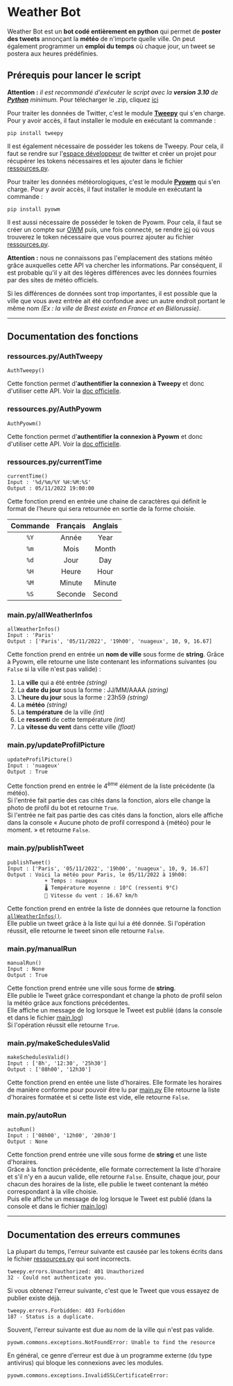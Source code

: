 # Weather Bot

Weather Bot est un **bot codé entièrement en python** qui permet de **poster des tweets** annonçant la **météo** de n'importe quelle ville. On peut également programmer un **emploi du temps** où chaque jour, un tweet se postera aux heures prédéfinies.


## Prérequis pour lancer le script

**Attention :** *il est recommandé d'exécuter le script avec la **version 3.10** de [**Python**](https://www.python.org/downloads/) minimum.*
Pour télécharger le .zip, cliquez [ici](https://github.com/Timoleroux/Weather-Bot/archive/refs/heads/main.zip)

Pour traiter les données de Twitter, c'est le module [**Tweepy**](https://www.tweepy.org/) qui s'en charge. Pour y avoir accès, il faut installer le module en exécutant la commande :
    
    pip install tweepy

Il est également nécessaire de posséder les tokens de Tweepy. Pour cela, il faut se rendre sur l'[espace développeur](https://developer.twitter.com/en/portal/petition/essential/basic-info) de twitter et créer un projet pour récupérer les tokens nécessaires et les ajouter dans le fichier [ressources.py](https://github.com/Timoleroux/Weather-Bot/blob/main/ressources.py).

Pour traiter les données météorologiques, c'est le module [**Pyowm**](https://pypi.org/project/pyowm/) qui s'en charge. Pour y avoir accès, il faut installer le module en exécutant la commande :

    pip install pyowm

Il est aussi nécessaire de posséder le token de Pyowm. Pour cela, il faut se créer un compte sur [OWM](https://home.openweathermap.org/users/sign_up) puis, une fois connecté, se rendre [ici](https://home.openweathermap.org/api_keys) où vous trouverez le token nécessaire que vous pourrez ajouter au fichier [ressources.py](https://github.com/Timoleroux/Weather-Bot/blob/main/ressources.py).

**Attention :** nous ne connaissons pas l'emplacement des stations météo grâce auxquelles cette API va chercher les informations. Par conséquent, il est probable qu'il y ait des légères différences avec les données fournies par des sites de météo officiels.

Si les différences de données sont trop importantes, il est possible que la ville que vous avez entrée ait été confondue avec un autre endroit portant le même nom *(Ex : la ville de Brest existe en France et en Biélorussie)*.

---
## Documentation des fonctions

### ressources.py/AuthTweepy

    AuthTweepy()

Cette fonction permet d'**authentifier la connexion à Tweepy** et donc d'utiliser cette API. Voir la [doc officielle](https://docs.tweepy.org/en/stable/).

### ressources.py/AuthPyowm

    AuthPyowm()

Cette fonction permet d'**authentifier la connexion à Pyowm** et donc d'utiliser cette API. Voir la [doc officielle](https://pyowm.readthedocs.io/en/latest/).

### ressources.py/currentTime

    currentTime()
    Input : '%d/%m/%Y %H:%M:%S'
    Output : 05/11/2022 19:00:00

Cette fonction prend en entrée une chaine de caractères qui définit le format de l'heure qui sera retournée en sortie de la forme choisie.

| Commande |  Français  |  Anglais  |
|:--------:|:----------:|:---------:|
|   `%Y`   |   Année    |   Year    |
|   `%m`   |    Mois    |   Month   |
|   `%d`   |    Jour    |    Day    |
|   `%H`   |   Heure    |   Hour    |
|   `%M`   |   Minute   |  Minute   |
|   `%S`   |  Seconde   |  Second   |

### main.py/allWeatherInfos

    allWeatherInfos()
    Input : 'Paris'
    Output : ['Paris', '05/11/2022', '19h00', 'nuageux', 10, 9, 16.67]

Cette fonction prend en entrée un **nom de ville** sous forme de **string**.
Grâce à Pyowm, elle retourne une liste contenant les informations suivantes (ou `False` si la ville n'est pas valide) :
1. La **ville** qui a été entrée *(string)*
2. La **date du jour** sous la forme : JJ/MM/AAAA *(string)*
3. L'**heure du jour** sous la forme : 23h59 *(string)*
4. La **météo** *(string)*
5. La **température** de la ville *(int)*
6. Le **ressenti** de cette température *(int)*
7. La **vitesse du vent** dans cette ville *(float)*

### main.py/updateProfilPicture

    updateProfilPicture()
    Input : 'nuageux'
    Output : True

Cette fonction prend en entrée le 4<sup>ème</sup> élément de la liste précédente (la météo). </br>
Si l'entrée fait partie des cas cités dans la fonction, alors elle change la photo de profil du bot et retourne `True`. </br>
Si l'entrée ne fait pas partie des cas cités dans la fonction, alors elle affiche dans la console « Aucune photo de profil correspond à {météo} pour le moment. » et retourne `False`.

### main.py/publishTweet

    publishTweet()
    Input : ['Paris', '05/11/2022', '19h00', 'nuageux', 10, 9, 16.67]
    Output : Voici la météo pour Paris, le 05/11/2022 à 19h00:
                ☀️ Temps : nuageux
                🌡️ Température moyenne : 10°C (ressenti 9°C)
                💨 Vitesse du vent : 16.67 km/h

Cette fonction prend en entrée la liste de données que retourne la fonction [`allWeatherInfos()`](#mainpyallweatherinfos). </br>
Elle publie un tweet grâce à la liste qui lui a été donnée. Si l'opération réussit, elle retourne le tweet sinon elle retourne `False`.

### main.py/manualRun

    manualRun()
    Input : None
    Output : True

Cette fonction prend entrée une ville sous forme de **string**. </br>
Elle publie le Tweet grâce correspondant et change la photo de profil selon la météo grâce aux fonctions précédentes. </br>
Elle affiche un message de log lorsque le Tweet est publié (dans la console et dans le fichier [main.log](https://github.com/Timoleroux/Weather-Bot/blob/main/main.log))</br>
Si l'opération réussit elle retourne `True`.

### main.py/makeSchedulesValid

    makeSchedulesValid()
    Input : ['8h', '12:30', '25h30']
    Output : ['08h00', '12h30']

Cette fonction prend en entée une liste d'horaires.
Elle formate les horaires de manière conforme pour pouvoir être lu par [main.py](#mainpyautorun)
Elle retourne la liste d'horaires formatée et si cette liste est vide, elle retourne `False`.

### main.py/autoRun

    autoRun()
    Input : ['08h00', '12h00', '20h30']
    Output : None

Cette fonction prend entrée une ville sous forme de **string** et une liste d'horaires. </br>
Grâce à la fonction précédente, elle formate correctement la liste d'horaire et s'il n'y en a aucun valide, elle retourne `False`.
Ensuite, chaque jour, pour chacun des horaires de la liste, elle publie le tweet contenant la météo correspondant à la ville choisie.</br>
Puis elle affiche un message de log lorsque le Tweet est publié (dans la console et dans le fichier [main.log](https://github.com/Timoleroux/Weather-Bot/blob/main/main.log))</br>

---
## Documentation des erreurs communes

La plupart du temps, l'erreur suivante est causée par les tokens écrits dans le fichier [ressources.py](https://github.com/Timoleroux/Weather-Bot/blob/main/ressources.py) qui sont incorrects.

    tweepy.errors.Unauthorized: 401 Unauthorized
    32 - Could not authenticate you.

Si vous obtenez l'erreur suivante, c'est que le Tweet que vous essayez de publier existe déjà.

    tweepy.errors.Forbidden: 403 Forbidden
    187 - Status is a duplicate.

Souvent, l'erreur suivante est due au nom de la ville qui n'est pas valide.

    pyowm.commons.exceptions.NotFoundError: Unable to find the resource

En général, ce genre d'erreur est due à un programme externe (du type antivirus) qui bloque les connexions avec les modules.

    pyowm.commons.exceptions.InvalidSSLCertificateError:

